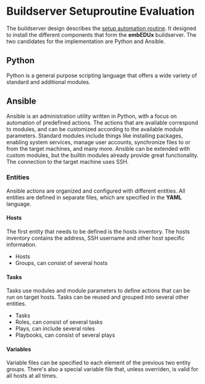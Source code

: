 # Buildserver Setuproutine Evaluation
The buildserver design describes the [setup automation
routine](../design/buildserver.md#setup-automation-routine). It designed to
install the different components that form the **embEDUx** buildserver. The two
candidates for the implementation are Python and Ansible.

## Python
Python is a general purpose scripting language that offers a wide variety of standard and
additional modules.

## Ansible
Ansible is an administration utility written in Python, with a focus on
automation of predefined actions. The actions that are available correspond to
modules, and can be customized according to the available module parameters.
Standard modules include things like installing packages, enabling system
services, manage user accounts, synchronize files to or from the target
machines, and many more. Ansible can be extended with custom modules, but the
builtin modules already provide great functionality. The connection to the
target machine uses SSH. 

### Entities
Ansible actions are organized and configured with different entities.  All
entities are defined in separate files, which are specified in the **YAML**
language.

#### Hosts
The first entity that needs to be defined is the hosts inventory. The hosts
inventory contains the address, SSH username and other host specific
information.

* Hosts
* Groups, can consist of several hosts

#### Tasks
Tasks use modules and module parameters to define actions that can be run on
target hosts. Tasks can be reused and grouped into several other entities.

* Tasks
* Roles, can consist of several tasks
* Plays, can include several roles
* Playbooks, can consist of several plays


#### Variables
Variable files can be specified to each element of the previous two entity
groups. There's also a special variable file that, unless overriden,  is valid
for all hosts at all times.
